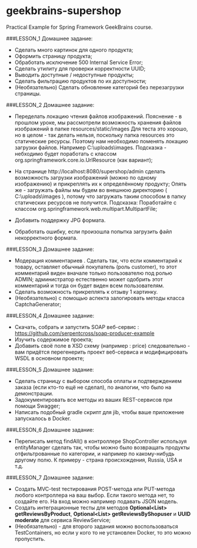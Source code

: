# geekbrains-supershop
Practical Example for Spring Framework GeekBrains course.

###LESSON_1 Домашнее задание:

- Сделать много картинок для одного продукта;
- Оформить страницу продукта;
- Обработать исключение 500 Internal Service Error;
- Сделать утилиту для проверки корректности UUID;
- Выводить доступные / недоступные продукты;
- Сделать фильтрацию продуктов по их доступности;
- (Необязательно) Сделать обновление категорий без перезагрузки страницы.

###LESSON_2 Домашнее задание:

- Переделать локацию чтения файлов изображений. Пояснение - в прошлом уроке, мы рассмотрели возможность хранения файлов изображений в папке resources/static/images
Для теста это хорошо, но в целом - так делать нельзя, поскольку папка resources это статические ресурсы. Поэтому нам необходимо поменять локацию загрузки файлов.
Например C:\uploads\images. Подсказка - небходимо будет поработать с классом org.springframework.core.io.UrlResource (как вариант);

- На странице http://localhost:8080/supershop/admin сделать возможность загрузки изображений (можно по одному изображению) и прикреплять их к определённому продукту;
Опять же - загружать файлы мы будем во внешнюю директорию ( C:\uploads\images ), потому что загружать таким способом в папку статических ресурсов не получится.
Подсказка: Поработайте с классом org.springframework.web.multipart.MultipartFile;

- Добавить поддержку JPG формата.

- Обработать ошибку, если произошла попытка загрузить файл некорректного формата.

###LESSON_3 Домашнее задание:

- Модерация комментариев . Сделать так, что если комментарий к товару, оставляет обычный покупатель (роль customer), то этот комментарий виден вначале только пользователю под ролью ADMIN;
администратор естественно может одобрить этот комментарий и тогда он будет виден всем пользователям.
- Сделать возможность прикреплять к отзыву 1 картинку.
- (Необязательно) с помощью аспекта залогировать методы класса CaptchaGenerator;

###LESSON_4 Домашнее задание:

- Скачать, собрать и запустить SOAP веб-сервис : https://github.com/serpentcross/soap-producer-example
- Изучить содержимое проекта;
- Добавить своё поле в XSD схему (например : price) следовательно - вам придётся перегенерить проект веб-сервиса и модифицировать WSDL в основном проекте;

###LESSON_5 Домашнее задание:

- Сделать страницу с выбором способа оплаты и подтверждением заказа (если кто-то ещё не сделал), по аналогии, что было на демонстрации.
- Задокументировать все методы из ваших REST-сервисов при помощи Swagger;
- Написать подобный gradle скрипт для jib, чтобы ваше приложение запускалось в Docker.

###LESSON_6 Домашнее задание:

- Переписать метод findAll() в контроллере ShopController используя entityManager сделать так, 
чтобы можно было возвращать продукты отфильтрованные по категории, и например по какому-нибудь другому полю. К примеру - страна происхождения, Russia, USA и т.д.

###LESSON_7 Домашнее задание:

- Создать MVC-test тестирования POST-метода или PUT-метода любого контроллера на ваш выбор. Если такого метода нет, то создайте его. На вход можно например подавать JSON модель.
- Создать интеграционные тесты для методов **Optional<List<Review>> getReviewsByProduct**, **Optional<List<Review>> getReviewsByShopuser** и **UUID moderate** для сервиса ReviewService;
- (Необязательно) - для второго задания можно воспользоваться TestContainers, но если у кого то не установлен Docker, то это можно пропустить.